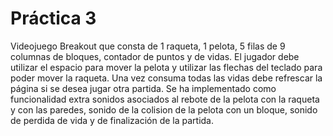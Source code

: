  # Práctica 3

Videojuego Breakout que consta de 1 raqueta, 1 pelota, 5 filas de 9 columnas de bloques, contador de puntos y de vidas.
El jugador debe utilizar el espacio para mover la pelota y utilizar las flechas del teclado para poder mover la raqueta.
Una vez consuma todas las vidas debe refrescar la página si se desea jugar otra partida.
Se ha implementado como funcionalidad extra sonidos asociados al rebote de la pelota con la raqueta y con las paredes, sonido de la colision de la pelota con un bloque, sonido de perdida de vida y de finalización de la partida.